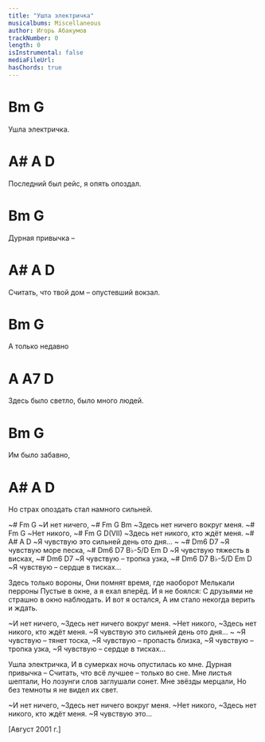 ```yaml
---
title: "Ушла электричка"
musicalbums: Miscellaneous
author: Игорь Абакумов
trackNumber: 0
length: 0
isInstrumental: false
mediaFileUrl: 
hasChords: true
---
```


#   Bm            G
Ушла электричка.
#               A#       A        D
Последний был рейс, я опять опоздал.
#    Bm          G
Дурная привычка –
#                   A#        A         D
Считать, что твой дом – опустевший вокзал.
#   Bm            G
А только недавно
#                A         A7     D
Здесь было светло, было много людей.
#    Bm          G
Им было забавно,
#              A#           A        D
Но страх опоздать стал намного сильней.

~#   Fm      G
~И нет ничего,
~#       Fm      G           Bm
~Здесь нет ничего вокруг меня.
~# Fm      G
~Нет никого,
~#       Fm      G              D(VII)
~Здесь нет никого, кто ждёт меня.
~#        A#               A             D
~Я чувствую это сильней день ото дня...
~
~#   Dm6      D7
~Я чувствую море песка,
~#   Dm6      D7              B♭-5/D Em D
~Я чувствую тяжесть в висках,
~#   Dm6         D7
~Я чувствую – тропка узка,
~#   Dm6        D7              B♭-5/D Em D
~Я чувствую – сердце в тисках...

Здесь только вороны,
Они помнят время, где наоборот
Мелькали перроны
Пустые в окне, а я ехал вперёд.
И я не боялся:
С друзьями не страшно в окно наблюдать.
И вот я остался,
А им стало некогда верить и ждать.

~И нет ничего,
~Здесь нет ничего вокруг меня.
~Нет никого,
~Здесь нет никого, кто ждёт меня.
~Я чувствую это сильней день ото дня…
~
~Я чувствую – тянет тоска,
~Я чувствую – пропасть близка,
~Я чувствую – тропка узка,
~Я чувствую – сердце в тисках...

Ушла электричка,
И в сумерках ночь опустилась ко мне.
Дурная привычка –
Считать, что всё лучшее – только во сне.
Мне листья шептали,
Но лозунги слов заглушали сонет.
Мне звёзды мерцали,
Но без темноты я не видел их свет.

~И нет ничего,
~Здесь нет ничего вокруг меня.
~Нет никого,
~Здесь нет никого, кто ждёт меня.
~Я чувствую это...

[Август 2001 г.]

